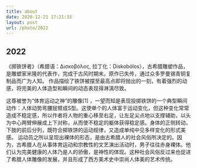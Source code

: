 ```yaml
---
title: about
date: 2020-12-21 17:21:33
layout: post
url: /photo/2022
---
```


## 2022

《掷铁饼者》（希腊语：Δισκοβόλος, 拉丁化：Diskobólos），古希腊雕塑作品，是雕塑家米隆的代表作，完成于古风时期末。原作已失传，通过众多罗曼锡青铜复制品而广为人知。 作品描绘了铁饼被摆至最高点即将抛出的一刻，有着强烈的动感，将完美的人体造型和瞬间的动态表现得淋漓尽致。

这尊被誉为“体育运动之神”的雕像[1] ，一望而知是表现投掷铁饼的一个典型瞬间动作：人体动势弯腰屈臂成S型。这使单个的人体富于运动变化，但这种变化常常造成不稳定感，所以作者将人物的重心移至右足，让左足尖点地以支撑辅助，以头为中心两臂伸展成上下对称，从而使不稳定的躯体获得稳定感。身体的正侧转动，下肢的前后分列，既符合掷铁饼的运动规律，又造成单纯中见多样变化的形式美感。 运动员之所以呈现出裸体的形态，是由古希腊人的社会风俗所决定的。因为，古希腊人在从事体育运动和宗教性的文艺演出活动时，男子往往赤身裸体。他们认为完美健康的人体乃是人的骄傲，是神性的体现。这种社会风俗反过来也促进了希腊人体雕像的发展，并且形成了西方美术史中崇尚人体美的艺术传统。
